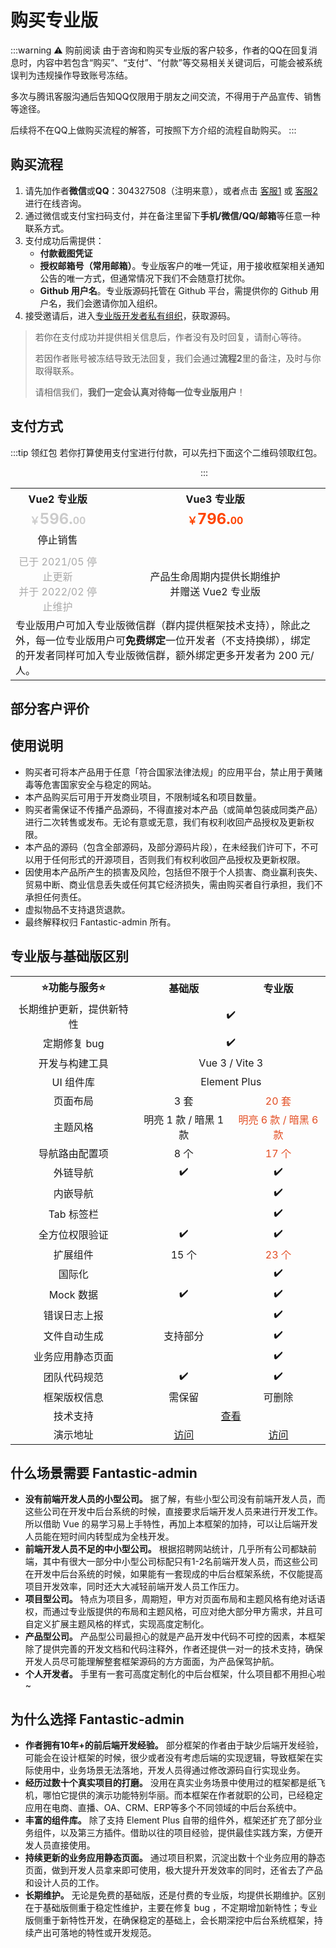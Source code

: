 <script setup>
import { withBase } from 'vitepress'
</script>

# 购买专业版

:::warning ⚠️ 购前阅读
由于咨询和购买专业版的客户较多，作者的QQ在回复消息时，内容中若包含“购买”、“支付”、“付款”等交易相关关键词后，可能会被系统误判为违规操作导致账号冻结。

多次与腾讯客服沟通后告知QQ仅限用于朋友之间交流，不得用于产品宣传、销售等途径。

后续将不在QQ上做购买流程的解答，可按照下方介绍的流程自助购买。
:::

## 购买流程

1. 请先加作者**微信**或**QQ**：304327508（注明来意），或者点击 [客服1](https://wpa.qq.com/msgrd?v=3&uin=304327508&site=qq&menu=yes) 或 [客服2](https://wpa.qq.com/msgrd?v=3&uin=61830631&site=qq&menu=yes) 进行在线咨询。
2. 通过微信或支付宝扫码支付，并在备注里留下**手机/微信/QQ/邮箱**等任意一种联系方式。
3. 支付成功后需提供：
    - **付款截图凭证**
    - **授权邮箱号（常用邮箱）**。专业版客户的唯一凭证，用于接收框架相关通知公告的唯一方式，但通常情况下我们不会随意打扰你。
    - **Github 用户名**。专业版源码托管在 Github 平台，需提供你的 Github 用户名，我们会邀请你加入组织。
4. 接受邀请后，进入[专业版开发者私有组织](https://github.com/fantastic-admin)，获取源码。

> 若你在支付成功并提供相关信息后，作者没有及时回复，请耐心等待。
> 
> 若因作者账号被冻结导致无法回复，我们会通过**流程2**里的备注，及时与你取得联系。
> 
> 请相信我们，**我们一定会认真对待每一位专业版用户**！

## 支付方式

:::tip 领红包
若你打算使用支付宝进行付款，可以先扫下面这个二维码领取红包。

<img :src="withBase('/qrcode-alipay-hongbao.jpg')" width="300" />
:::

<table style="width: 100%; display: table; margin: 1rem auto;">
	<tr>
		<th colspan="2" width="30%" align="center">Vue2 专业版</th>
		<th colspan="2" width="70%" align="center">Vue3 专业版</th>
	</tr>
	<tr>
		<td colspan="2" align="center"><b style="color: #ccc;">￥<span style="font-size: 24px;">596.</span>00</b></td>
		<td colspan="2" align="center"><b style="color: #ff4400;">￥<span style="font-size: 24px;">796.</span>00</b></td>
	</tr>
	<tr>
		<td colspan="2" align="center">
      停止销售
    </td>
		<td align="center">
			<img :src="withBase('/qrcode-wechat.png')" />
		</td>
		<td align="center">
			<img :src="withBase('/qrcode-alipay.png')" />
		</td>
	</tr>
	<tr>
		<td colspan="2" align="center">
      <p style="margin-top: 5px; margin-bottom: 0; color: #aaa;">已于 2021/05 停止更新<br />并于 2022/02 停止维护</p>
    </td>
		<td colspan="2" align="center">
      <p style="margin-top: 5px; margin-bottom: 0;">产品生命周期内提供长期维护<br />并赠送 Vue2 专业版</p>
    </td>
	</tr>
  <tr>
    <td colspan="4">专业版用户可加入专业版微信群（群内提供框架技术支持），除此之外，每一位专业版用户可<b>免费绑定</b>一位开发者（不支持换绑），绑定的开发者同样可加入专业版微信群，额外绑定更多开发者为 200 元/人。</td>
  </tr>
</table>

## 部分客户评价

<CustomerEvaluate />

## 使用说明

- 购买者可将本产品用于任意「符合国家法律法规」的应用平台，禁止用于黄赌毒等危害国家安全与稳定的网站。
- 本产品购买后可用于开发商业项目，不限制域名和项目数量。
- 购买者需保证不传播产品源码，不得直接对本产品（或简单包装成同类产品）进行二次转售或发布。无论有意或无意，我们有权利收回产品授权及更新权限。
- 本产品的源码（包含全部源码，及部分源码片段），在未经我们许可下，不可以用于任何形式的开源项目，否则我们有权利收回产品授权及更新权限。
- 因使用本产品所产生的损害及风险，包括但不限于个人损害、商业赢利丧失、贸易中断、商业信息丢失或任何其它经济损失，需由购买者自行承担，我们不承担任何责任。
- 虚拟物品不支持退货退款。
- 最终解释权归 Fantastic-admin 所有。

## 专业版与基础版区别

<table style="width: 100%; display: table; margin: 1rem auto;">
	<tr>
		<th width="40%" align="center">⭐功能与服务⭐</th>
		<th width="30%" align="center">基础版</th>
		<th width="30%" align="center">专业版</th>
	</tr>
	<tr>
		<td align="center">长期维护更新，提供新特性</td>
		<td colspan="2" align="center">✔️</td>
	</tr>
	<tr>
		<td align="center">定期修复 bug</td>
		<td colspan="2" align="center">✔️</td>
	</tr>
	<tr>
		<td align="center">开发与构建工具</td>
		<td colspan="2" align="center">Vue 3 / Vite 3</td>
	</tr>
	<tr>
		<td align="center">UI 组件库</td>
		<td colspan="2" align="center">Element Plus</td>
	</tr>
	<tr>
		<td align="center">页面布局</td>
		<td align="center">3 套</td>
		<td align="center" style="color: #e34d22;">20 套</td>
	</tr>
	<tr>
		<td align="center">主题风格</td>
		<td align="center">明亮 1 款 / 暗黑 1 款</td>
		<td align="center" style="color: #e34d22;">明亮 6 款 / 暗黑 6 款</td>
	</tr>
	<tr>
		<td align="center">导航路由配置项</td>
		<td align="center">8 个</td>
		<td align="center" style="color: #e34d22;">17 个</td>
	</tr>
	<tr>
		<td align="center">外链导航</td>
		<td align="center">✔️</td>
		<td align="center">✔️</td>
	</tr>
	<tr>
		<td align="center">内嵌导航</td>
		<td align="center"></td>
		<td align="center">✔️</td>
	</tr>
	<tr>
		<td align="center">Tab 标签栏</td>
		<td align="center"></td>
		<td align="center">✔️</td>
	</tr>
	<tr>
		<td align="center">全方位权限验证</td>
		<td align="center">✔️</td>
		<td align="center">✔️</td>
	</tr>
	<tr>
		<td align="center">扩展组件</td>
		<td align="center">15 个</td>
		<td align="center" style="color: #e34d22;">23 个</td>
	</tr>
	<tr>
		<td align="center">国际化</td>
		<td align="center"></td>
		<td align="center">✔️</td>
	</tr>
	<tr>
		<td align="center">Mock 数据</td>
		<td align="center">✔️</td>
		<td align="center">✔️</td>
	</tr>
	<tr>
		<td align="center">错误日志上报</td>
		<td align="center"></td>
		<td align="center">✔️</td>
	</tr>
	<tr>
		<td align="center">文件自动生成</td>
		<td align="center">支持部分</td>
		<td align="center">✔️</td>
	</tr>
	<tr>
		<td align="center">业务应用静态页面</td>
		<td align="center"></td>
		<td align="center">✔️</td>
	</tr>
	<tr>
		<td align="center">团队代码规范</td>
		<td align="center">✔️</td>
		<td align="center">✔️</td>
	</tr>
	<tr>
		<td align="center">框架版权信息</td>
		<td align="center">需保留</td>
		<td align="center">可删除</td>
	</tr>
	<tr>
		<td align="center">技术支持</td>
		<td colspan="2" align="center">
			<a href="support">查看</a>
		</td>
	</tr>
	<tr>
		<td align="center">演示地址</td>
		<td align="center">
			<a href="https://hooray.gitee.io/fantastic-admin-example/" target="_blank">访问</a>
		</td>
		<td align="center">
			<a href="https://hooray.gitee.io/fantastic-admin-pro-example/" target="_blank">访问</a>
		</td>
	</tr>
</table>

## 什么场景需要 Fantastic-admin

- **没有前端开发人员的小型公司。** 据了解，有些小型公司没有前端开发人员，而这些公司在开发中后台系统的时候，直接要求后端开发人员来进行开发工作。所以借助 Vue 的易学习易上手特性，再加上本框架的加持，可以让后端开发人员能在短时间内转型成为全栈开发。
- **前端开发人员不足的中小型公司。** 根据招聘网站统计，几乎所有公司都缺前端，其中有很大一部分中小型公司标配只有1-2名前端开发人员，而这些公司在开发中后台系统的时候，如果能有一套现成的中后台框架系统，不仅能提高项目开发效率，同时还大大减轻前端开发人员工作压力。
- **项目型公司。** 特点为项目多，周期短，甲方对页面布局和主题风格有绝对话语权，而通过专业版提供的布局和主题风格，可应对绝大部分甲方需求，并且可自定义扩展主题风格的样式，实现高度定制化。
- **产品型公司。** 产品型公司最担心的就是产品开发中代码不可控的因素，本框架除了提供完善的开发文档和代码注释外，作者还提供一对一的技术支持，确保开发人员尽可能理解整套框架源码的方方面面，为产品保驾护航。
- **个人开发者。** 手里有一套可高度定制化的中后台框架，什么项目都不用担心啦~

## 为什么选择 Fantastic-admin

- **作者拥有10年+的前后端开发经验。** 部分框架的作者由于缺少后端开发经验，可能会在设计框架的时候，很少或者没有考虑后端的实现逻辑，导致框架在实际使用中，业务场景无法落地，开发人员得通过修改源码自行实现业务。
- **经历过数十个真实项目的打磨。** 没用在真实业务场景中使用过的框架都是纸飞机，哪怕它提供的演示功能特别华丽。而本框架在作者就职的公司，已经稳定应用在电商、直播、OA、CRM、ERP等多个不同领域的中后台系统中。
- **丰富的组件库。** 除了支持 Element Plus 自带的组件外，框架还扩充了部分业务组件，以及第三方插件。借助以往的项目经验，提供最佳实践方案，方便开发人员直接使用。
- **持续更新的业务应用静态页面。** 通过项目积累，沉淀出数十个业务应用的静态页面，做到开发人员拿来即可使用，极大提升开发效率的同时，还省去了产品和设计人员的工作。
- **长期维护。** 无论是免费的基础版，还是付费的专业版，均提供长期维护。区别在于基础版侧重于稳定性维护，主要在修复 bug ，不定期增加新特性；专业版侧重于新特性开发，在确保稳定的基础上，会长期深挖中后台系统框架，持续产出可落地的特性或开发规范。
